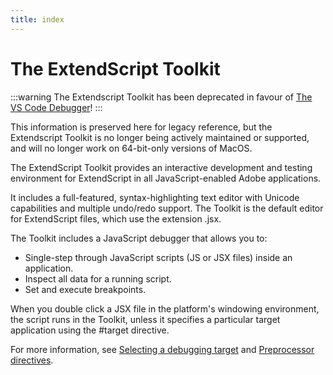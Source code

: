 ```yaml
---
title: index
---
```

# The ExtendScript Toolkit

:::warning
The Extendscript Toolkit has been deprecated in favour of [The VS Code Debugger](../../vscode-debugger/index)!
:::


This information is preserved here for legacy reference, but the Extendscript Toolkit is no longer being actively maintained or supported, and will no longer work on 64-bit-only versions of MacOS.

The ExtendScript Toolkit provides an interactive development and testing environment for ExtendScript in all JavaScript-enabled Adobe applications.

It includes a full-featured, syntax-highlighting text editor with Unicode capabilities and multiple undo/redo support. The Toolkit is the default editor for ExtendScript files, which use the extension .jsx.

The Toolkit includes a JavaScript debugger that allows you to:

- Single-step through JavaScript scripts (JS or JSX files) inside an application.
- Inspect all data for a running script.
- Set and execute breakpoints.

When you double click a JSX file in the platform's windowing environment, the script runs in the Toolkit, unless it specifies a particular target application using the #target directive.

For more information, see [Selecting a debugging target](debugging-in-the-toolkit.md#selecting-a-debugging-target) and [Preprocessor directives](../../extendscript-tools-features/preprocessor-directives).
